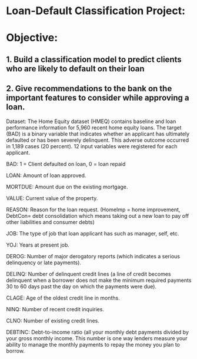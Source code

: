# Loan-Default Classification Project:
# Objective: 
## 1. Build a classification model to predict clients who are likely to default on their loan
## 2. Give recommendations to the bank on the important features to consider while approving a loan.

Dataset:
The Home Equity dataset (HMEQ) contains baseline and loan performance information for 5,960 recent home equity loans. The target (BAD) is a binary variable that indicates whether an applicant has ultimately defaulted or has been severely delinquent. This adverse outcome occurred in 1,189 cases (20 percent). 12 input variables were registered for each applicant.

BAD: 1 = Client defaulted on loan, 0 = loan repaid

LOAN: Amount of loan approved.

MORTDUE: Amount due on the existing mortgage.

VALUE: Current value of the property.

REASON: Reason for the loan request. (HomeImp = home improvement, DebtCon= debt consolidation which means taking out a new loan to pay off other liabilities and consumer debts)

JOB: The type of job that loan applicant has such as manager, self, etc.

YOJ: Years at present job.

DEROG: Number of major derogatory reports (which indicates a serious delinquency or late payments).

DELINQ: Number of delinquent credit lines (a line of credit becomes delinquent when a borrower does not make the minimum required payments 30 to 60 days past the day on which the payments were due).

CLAGE: Age of the oldest credit line in months.

NINQ: Number of recent credit inquiries.

CLNO: Number of existing credit lines.

DEBTINC: Debt-to-income ratio (all your monthly debt payments divided by your gross monthly income. This number is one way lenders measure your ability to manage the monthly payments to repay the money you plan to borrow.
